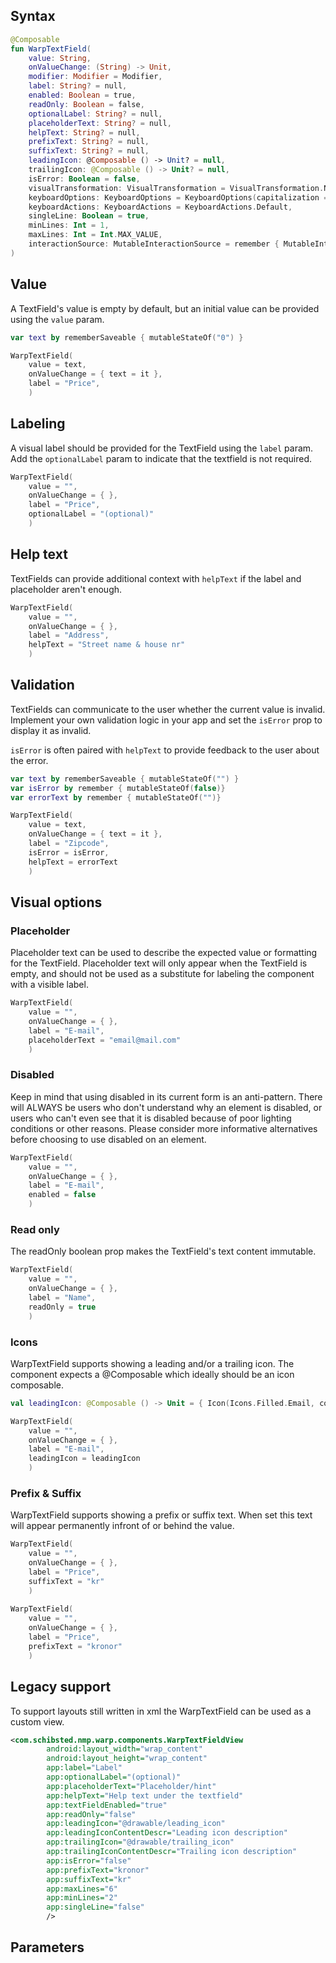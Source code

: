 
## Syntax

```kotlin
@Composable
fun WarpTextField(
    value: String, 
    onValueChange: (String) -> Unit, 
    modifier: Modifier = Modifier, 
    label: String? = null,
    enabled: Boolean = true, 
    readOnly: Boolean = false, 
    optionalLabel: String? = null, 
    placeholderText: String? = null, 
    helpText: String? = null, 
    prefixText: String? = null,
    suffixText: String? = null,
    leadingIcon: @Composable () -> Unit? = null, 
    trailingIcon: @Composable () -> Unit? = null, 
    isError: Boolean = false, 
    visualTransformation: VisualTransformation = VisualTransformation.None, 
    keyboardOptions: KeyboardOptions = KeyboardOptions(capitalization = KeyboardCapitalization.Sentences), 
    keyboardActions: KeyboardActions = KeyboardActions.Default, 
    singleLine: Boolean = true, 
    minLines: Int = 1,
    maxLines: Int = Int.MAX_VALUE, 
    interactionSource: MutableInteractionSource = remember { MutableInteractionSource() }
)
```

## Value

A TextField's value is empty by default, but an initial value can be provided using the `value` param.

```kotlin
var text by rememberSaveable { mutableStateOf("0") }

WarpTextField(
    value = text,
    onValueChange = { text = it },            
    label = "Price",           
    )
```

## Labeling

A visual label should be provided for the TextField using the `label` param.
Add the `optionalLabel` param to indicate that the textfield is not required.

```kotlin
WarpTextField(
    value = "",
    onValueChange = { },            
    label = "Price",         
    optionalLabel = "(optional)"  
    )
```
## Help text

TextFields can provide additional context with `helpText` if the label and placeholder aren't enough.

```kotlin
WarpTextField(
    value = "",
    onValueChange = { },            
    label = "Address",         
    helpText = "Street name & house nr"  
    )
```
## Validation

TextFields can communicate to the user whether the current value is invalid. Implement your own validation logic in your app and set the `isError` prop to display it as invalid.

`isError` is often paired with `helpText` to provide feedback to the user about the error.

```kotlin
var text by rememberSaveable { mutableStateOf("") }
var isError by remember { mutableStateOf(false)}
var errorText by remember { mutableStateOf("")}

WarpTextField(
    value = text,
    onValueChange = { text = it },            
    label = "Zipcode",
    isError = isError,          
    helpText = errorText  
    )
```


## Visual options

### Placeholder

Placeholder text can be used to describe the expected value or formatting for the TextField. Placeholder text will only appear when the TextField is empty, and should not be used as a substitute for labeling the component with a visible label.

```kotlin
WarpTextField(
    value = "",
    onValueChange = { },            
    label = "E-mail",         
    placeholderText = "email@mail.com"  
    )
```

### Disabled

Keep in mind that using disabled in its current form is an anti-pattern. There will ALWAYS be users who don't understand why an element is disabled, or users who can't even see that it is disabled because of poor lighting conditions or other reasons. Please consider more informative alternatives before choosing to use disabled on an element.

```kotlin
WarpTextField(
    value = "",
    onValueChange = { },            
    label = "E-mail",         
    enabled = false  
    )
```



### Read only

The readOnly boolean prop makes the TextField's text content immutable. 

```kotlin
WarpTextField(
    value = "",
    onValueChange = { },            
    label = "Name",
    readOnly = true 
    )
```

### Icons
 
WarpTextField supports showing a leading and/or a trailing icon. The component expects a @Composable which ideally should be an icon composable.

```kotlin
val leadingIcon: @Composable () -> Unit = { Icon(Icons.Filled.Email, contentDescription = "Content description for the leading icon") }

WarpTextField(
    value = "",
    onValueChange = { },            
    label = "E-mail",
    leadingIcon = leadingIcon 
    )
```

### Prefix & Suffix
 
WarpTextField supports showing a prefix or suffix text. When set this text will appear permanently infront of or behind the value. 

```kotlin
WarpTextField(
    value = "",
    onValueChange = { },            
    label = "Price",
    suffixText = "kr" 
    )
    
WarpTextField(
    value = "",
    onValueChange = { },            
    label = "Price",
    prefixText = "kronor" 
    )
```

## Legacy support
To support layouts still written in xml the WarpTextField can be used as a custom view.

```xml example
<com.schibsted.nmp.warp.components.WarpTextFieldView
        android:layout_width="wrap_content"
        android:layout_height="wrap_content"
        app:label="Label"
        app:optionalLabel="(optional)"
        app:placeholderText="Placeholder/hint"
        app:helpText="Help text under the textfield"
        app:textFieldEnabled="true"
        app:readOnly="false"
        app:leadingIcon="@drawable/leading_icon"
        app:leadingIconContentDescr="Leading icon description"
        app:trailingIcon="@drawable/trailing_icon"
        app:trailingIconContentDescr="Trailing icon description"
        app:isError="false"
        app:prefixText="kronor"
        app:suffixText="kr"
        app:maxLines="6"
        app:minLines="2"
        app:singleLine="false"
        />
```
## Parameters

<api-table type=android component="TextField" />